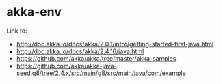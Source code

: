 # akka-env
Link to: 
* http://doc.akka.io/docs/akka/2.0.1/intro/getting-started-first-java.html
* http://doc.akka.io/docs/akka/2.4.16/java.html
* https://github.com/akka/akka/tree/master/akka-samples
* https://github.com/akka/akka-java-seed.g8/tree/2.4.x/src/main/g8/src/main/java/com/example
